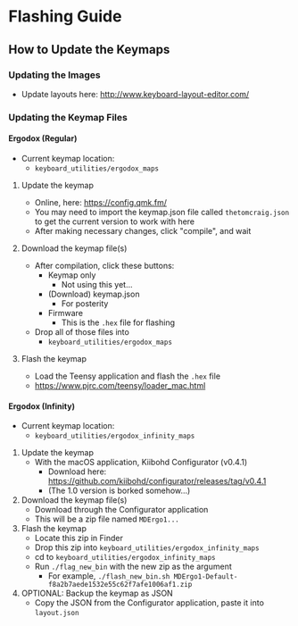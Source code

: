 # Flashing Guide
## How to Update the Keymaps
### Updating the Images
- Update layouts here: http://www.keyboard-layout-editor.com/

### Updating the Keymap Files 
#### Ergodox (Regular)

- Current keymap location:
  - `keyboard_utilities/ergodox_maps`

1. Update the keymap
    - Online, here: https://config.qmk.fm/
    - You may need to  import the keymap.json file called `thetomcraig.json` to get the current version to work with here
    - After making necessary changes, click "compile", and wait

1. Download the keymap file(s)
    - After compilation, click these buttons:
        - Keymap only
            - Not using this yet...
        - (Download) keymap.json
            - For posterity
        - Firmware
            - This is the `.hex` file for flashing
    - Drop all of those files into 
        - `keyboard_utilities/ergodox_maps`

1. Flash the keymap
    - Load the Teensy application and flash the `.hex` file
    - https://www.pjrc.com/teensy/loader_mac.html

#### Ergodox (Infinity)
- Current keymap location:
  - `keyboard_utilities/ergodox_infinity_maps`

1. Update the keymap
    - With the macOS application, Kiibohd Configurator (v0.4.1)
        - Download here: https://github.com/kiibohd/configurator/releases/tag/v0.4.1
        - (The 1.0 version is borked somehow...)
1. Download the keymap file(s)
   - Download through the Configurator application
   - This will be a zip file named `MDErgo1...`
1. Flash the keymap
    - Locate this zip in Finder
    - Drop this zip into `keyboard_utilities/ergodox_infinity_maps`
    - cd to `keyboard_utilities/ergodox_infinity_maps`
    - Run `./flag_new_bin` with the new zip as the argument
        - For example, `./flash_new_bin.sh MDErgo1-Default-f8a2b7aede1532e55c62f7afe1006af1.zip`
1. OPTIONAL: Backup the keymap as JSON
    - Copy the JSON from the Configurator application, paste it into `layout.json` 
